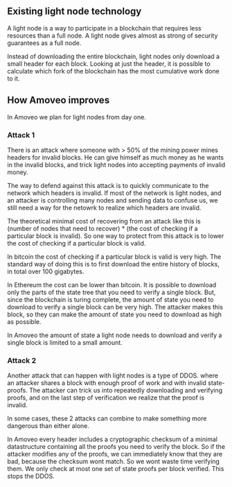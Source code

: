## Existing light node technology

A light node is a way to participate in a blockchain that requires less resources than a full node. A light node gives almost as strong of security guarantees as a full node.

Instead of downloading the entire blockchain, light nodes only download a small header for each block. Looking at just the header, it is possible to calculate which fork of the blockchain has the most cumulative work done to it.

## How Amoveo improves

In Amoveo we plan for light nodes from day one.

### Attack 1

There is an attack where someone with > 50% of the mining power mines headers for invalid blocks. He can give himself as much money as he wants in the invalid blocks, and trick light nodes into accepting payments of invalid money.

The way to defend against this attack is to quickly communicate to the network which headers is invalid. If most of the network is light nodes, and an attacker is controlling many nodes and sending data to confuse us, we still need a way for the netowrk to realize which headers are invalid.

The theoretical minimal cost of recovering from an attack like this is (number of nodes that need to recover) * (the cost of checking if a particular block is invalid).
So one way to protect from this attack is to lower the cost of checking if a particular block is valid.

In bitcoin the cost of checking if a particular block is valid is very high. The standard way of doing this is to first download the entire history of blocks, in total over 100 gigabytes.

In Ethereum the cost can be lower than bitcoin. It is possible to download only the parts of the state tree that you need to verify a single block.
But, since the blockchain is turing complete, the amount of state you need to download to verify a single block can be very high. The attacker makes this block, so they can make the amount of state you need to download as high as possible.

In Amoveo the amount of state a light node needs to download and verify a single block is limited to a small amount.

### Attack 2

Another attack that can happen with light nodes is a type of DDOS.
where an attacker shares a block with enough proof of work and with invalid state-proofs. The attacker can trick us into repeatedly downloading and verifying proofs, and on the last step of verification we realize that the proof is invalid.

In some cases, these 2 attacks can combine to make something more dangerous than either alone.

In Amoveo every header includes a cryptographic checksum of a minimal datastructure containing all the proofs you need to verify the block. So if the attacker modifies any of the proofs, we can immediately know that they are bad, because the checksum wont match. So we wont waste time verifying them.
We only check at most one set of state proofs per block verified.
This stops the DDOS.

